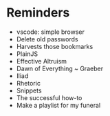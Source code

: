 # Reminders

* vscode: simple browser
* Delete old passwords
* Harvests those bookmarks
* PlainJS
* Effective Altruism
* Dawn of Everything ~ Graeber
* Iliad
* Rhetoric
* Snippets
* The successful how-to
* Make a playlist for my funeral